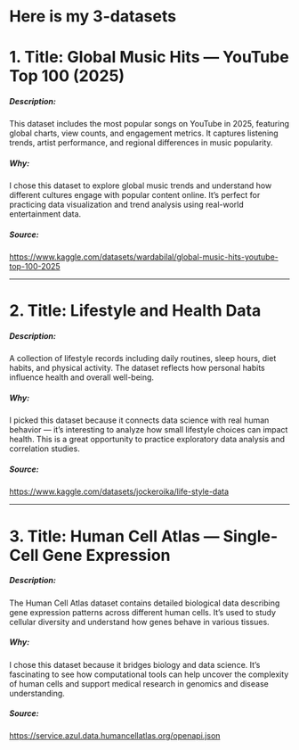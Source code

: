 # Here is my 3-datasets

# 1. Title: Global Music Hits — YouTube Top 100 (2025)
##### Description:  
This dataset includes the most popular songs on YouTube in 2025, featuring global charts, view counts, and engagement metrics. It captures listening trends, artist performance, and regional differences in music popularity.  
##### Why:  
I chose this dataset to explore global music trends and understand how different cultures engage with popular content online. It’s perfect for practicing data visualization and trend analysis using real-world entertainment data.  
##### Source:  
https://www.kaggle.com/datasets/wardabilal/global-music-hits-youtube-top-100-2025  

---

# 2. Title: Lifestyle and Health Data
##### Description:  
A collection of lifestyle records including daily routines, sleep hours, diet habits, and physical activity. The dataset reflects how personal habits influence health and overall well-being.  
##### Why:  
I picked this dataset because it connects data science with real human behavior — it’s interesting to analyze how small lifestyle choices can impact health. This is a great opportunity to practice exploratory data analysis and correlation studies.  
##### Source:  
https://www.kaggle.com/datasets/jockeroika/life-style-data  

---

# 3. Title: Human Cell Atlas — Single-Cell Gene Expression
##### Description:  
The Human Cell Atlas dataset contains detailed biological data describing gene expression patterns across different human cells. It’s used to study cellular diversity and understand how genes behave in various tissues.  
##### Why:  
I chose this dataset because it bridges biology and data science. It’s fascinating to see how computational tools can help uncover the complexity of human cells and support medical research in genomics and disease understanding.  
##### Source:  
https://service.azul.data.humancellatlas.org/openapi.json  
